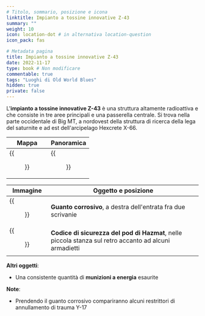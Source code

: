 ```yaml
---
# Titolo, sommario, posizione e icona
linktitle: Impianto a tossine innovative Z-43
summary: ""
weight: 10
icon: location-dot # in alternativa location-question
icon_pack: fas

# Metadata pagina
title: Impianto a tossine innovative Z-43
date: 2022-11-17
type: book # Non modificare
commentable: true
tags: "Luoghi di Old World Blues"
hidden: true
private: false
---
```


<div class="fnv">

L'**impianto a tossine innovative Z-43** è una struttura altamente radioattiva e che consiste in tre aree principali e una passerella centrale. Si trova nella parte occidentale di Big MT, a nordovest della struttura di ricerca della lega del saturnite e ad est dell'arcipelago Hexcrete X-66.

| Mappa | Panoramica |
| ----- | ---------- |
|  {{<figure src="fnv/Z-43_ITP_loc.webp">}}     | {{<figure src="fnv/Z-43InnovativeToxinsplant.webp">}}           | 

| Immagine | Oggetto e posizione |
| -------- | ------------------- |
| {{<figure src="fnv/ITP_corrosive_glove.webp">}}         |  **Guanto corrosivo**, a destra dell'entrata fra due scrivanie                   |
| {{<figure src="fnv/Hazmat_pod_security_code.webp">}}         |  **Codice di sicurezza del pod di Hazmat**, nelle piccola stanza sul retro accanto ad alcuni armadietti                   |

**Altri oggetti**:
- Una consistente quantità di **munizioni a energia** esaurite

**Note**:
- Prendendo il guanto corrosivo compariranno alcuni restrittori di annullamento di trauma Y-17

</div>

